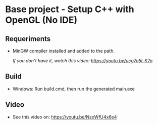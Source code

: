 # Base project - Setup C++ with OpenGL (No IDE)

## Requeriments

* MinGW compiler installed and added to the path. 

  _If you don't have it, watch this video: https://youtu.be/ucg7o5t-K7o_

## Build

* Windows: Run build.cmd, then run the generated main.exe

## Video

* See this video on: https://youtu.be/NsxWfU4x6e4

